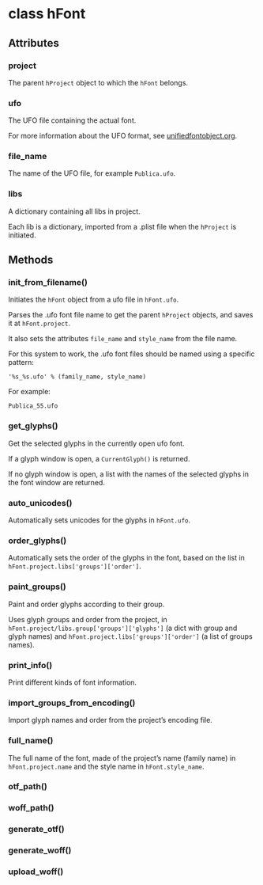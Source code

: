 class hFont
===========


Attributes
----------

### project

The parent `hProject` object to which the `hFont` belongs.

### ufo

The UFO file containing the actual font.

For more information about the UFO format, see [unifiedfontobject.org](http://unifiedfontobject.org/).

### file_name

The name of the UFO file, for example `Publica.ufo`. 

### libs

A dictionary containing all libs in project.

Each lib is a dictionary, imported from a .plist file when the `hProject` is initiated.


Methods
-------

### init_from_filename()

Initiates the `hFont` object from a ufo file in `hFont.ufo`.

Parses the .ufo font file name to get the parent `hProject` objects, and saves it at `hFont.project`.

It also sets the attributes `file_name` and `style_name` from the file name. 

For this system to work, the .ufo font files should be named using a specific pattern:

	'%s_%s.ufo' % (family_name, style_name)

For example:

	Publica_55.ufo

### get_glyphs()

Get the selected glyphs in the currently open ufo font.

If a glyph window is open, a `CurrentGlyph()` is returned.

If no glyph window is open, a list with the names of the selected glyphs in the font window are returned.

### auto_unicodes()

Automatically sets unicodes for the glyphs in `hFont.ufo`.

### order_glyphs()

Automatically sets the order of the glyphs in the font, based on the list in `hFont.project.libs['groups']['order']`.

### paint_groups()

Paint and order glyphs according to their group.

Uses glyph groups and order from the project, in `hFont.project/libs.group['groups']['glyphs']` (a dict with group and glyph names) and `hFont.project.libs['groups']['order']` (a list of groups names).

### print_info()

Print different kinds of font information.

### import_groups_from_encoding()

Import glyph names and order from the project’s encoding file.

### full_name()

The full name of the font, made of the project’s name (family name) in `hFont.project.name` and the style name in `hFont.style_name`.

### otf_path()

### woff_path()

### generate_otf()

### generate_woff()

### upload_woff()
